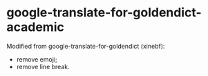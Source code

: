 # google-translate-for-goldendict-academic

Modified from google-translate-for-goldendict (xinebf): 

- remove emoji;
- remove line break.